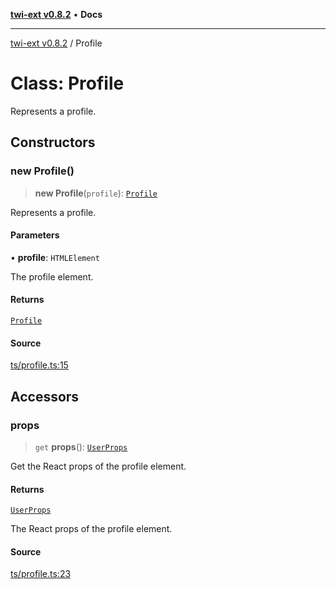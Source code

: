 [**twi-ext v0.8.2**](../README.md) • **Docs**

***

[twi-ext v0.8.2](../README.md) / Profile

# Class: Profile

Represents a profile.

## Constructors

### new Profile()

> **new Profile**(`profile`): [`Profile`](Profile.md)

Represents a profile.

#### Parameters

• **profile**: `HTMLElement`

The profile element.

#### Returns

[`Profile`](Profile.md)

#### Source

[ts/profile.ts:15](https://github.com/Robot-Inventor/twi-ext/blob/ea76001205c6fba1f3478194a75c56db78c28f28/src/ts/profile.ts#L15)

## Accessors

### props

> `get` **props**(): [`UserProps`](../interfaces/UserProps.md)

Get the React props of the profile element.

#### Returns

[`UserProps`](../interfaces/UserProps.md)

The React props of the profile element.

#### Source

[ts/profile.ts:23](https://github.com/Robot-Inventor/twi-ext/blob/ea76001205c6fba1f3478194a75c56db78c28f28/src/ts/profile.ts#L23)

